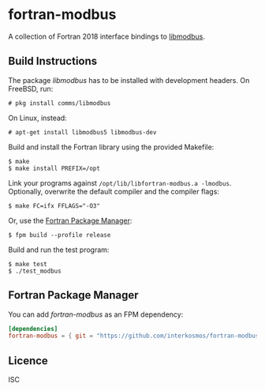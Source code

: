 # fortran-modbus

A collection of Fortran 2018 interface bindings to
[libmodbus](https://github.com/stephane/libmodbus).

## Build Instructions

The package _libmodbus_ has to be installed with development headers. On
FreeBSD, run:

```
# pkg install comms/libmodbus
```

On Linux, instead:

```
# apt-get install libmodbus5 libmodbus-dev
```

Build and install the Fortran library using the provided Makefile:

```
$ make
$ make install PREFIX=/opt
```

Link your programs against `/opt/lib/libfortran-modbus.a -lmodbus`. Optionally,
overwrite the default compiler and the compiler flags:

```
$ make FC=ifx FFLAGS="-O3"
```

Or, use the [Fortran Package Manager](https://github.com/fortran-lang/fpm):

```
$ fpm build --profile release
```

Build and run the test program:

```
$ make test
$ ./test_modbus
```
## Fortran Package Manager

You can add *fortran-modbus* as an FPM dependency:

```toml
[dependencies]
fortran-modbus = { git = "https://github.com/interkosmos/fortran-modbus.git" }
```

## Licence

ISC
